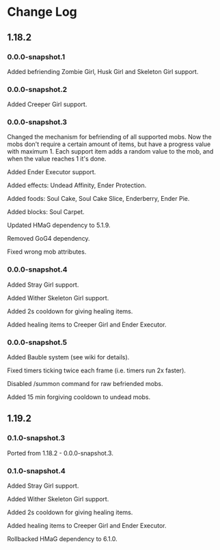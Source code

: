 # Change Log

## 1.18.2

### 0.0.0-snapshot.1

Added befriending Zombie Girl, Husk Girl and Skeleton Girl support.

### 0.0.0-snapshot.2

Added Creeper Girl support.

### 0.0.0-snapshot.3

Changed the mechanism for befriending of all supported mobs. Now the mobs don't require a certain amount of items, but have a progress value with maximum 1. Each support item adds a random value to the mob, and when the value reaches 1 it's done. 

Added Ender Executor support.

Added effects: Undead Affinity, Ender Protection.

Added foods: Soul Cake, Soul Cake Slice, Enderberry, Ender Pie.

Added blocks: Soul Carpet.

Updated HMaG dependency to 5.1.9.

Removed GoG4 dependency.

Fixed wrong mob attributes.

### 0.0.0-snapshot.4

Added Stray Girl support.

Added Wither Skeleton Girl support.

Added 2s cooldown for giving healing items.

Added healing items to Creeper Girl and Ender Executor.

### 0.0.0-snapshot.5

Added Bauble system (see wiki for details).

Fixed timers ticking twice each frame (i.e. timers run 2x faster).

Disabled /summon command for raw befriended mobs.

Added 15 min forgiving cooldown to undead mobs.  

## 1.19.2

### 0.1.0-snapshot.3

Ported from 1.18.2 - 0.0.0-snapshot.3.

### 0.1.0-snapshot.4

Added Stray Girl support.

Added Wither Skeleton Girl support.

Added 2s cooldown for giving healing items.

Added healing items to Creeper Girl and Ender Executor.

Rollbacked HMaG dependency to 6.1.0.